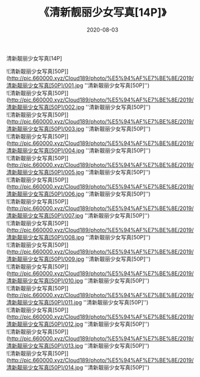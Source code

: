 ﻿---
layout: post
title:  《清新靓丽少女写真[14P]》
date:   2020-08-03
img: http://pic.660000.xyz/Cloud189/photo/%E5%94%AF%E7%BE%8E/2019/清新靓丽少女写真[50P]/000.jpg
categories: [美女, 清纯, 唯美]
---

清新靓丽少女写真[14P]

![清新靓丽少女写真[50P]](http://pic.660000.xyz/Cloud189/photo/%E5%94%AF%E7%BE%8E/2019/清新靓丽少女写真[50P]/001.jpg ''清新靓丽少女写真[50P]'') <br>
![清新靓丽少女写真[50P]](http://pic.660000.xyz/Cloud189/photo/%E5%94%AF%E7%BE%8E/2019/清新靓丽少女写真[50P]/002.jpg ''清新靓丽少女写真[50P]'') <br>
![清新靓丽少女写真[50P]](http://pic.660000.xyz/Cloud189/photo/%E5%94%AF%E7%BE%8E/2019/清新靓丽少女写真[50P]/003.jpg ''清新靓丽少女写真[50P]'') <br>
![清新靓丽少女写真[50P]](http://pic.660000.xyz/Cloud189/photo/%E5%94%AF%E7%BE%8E/2019/清新靓丽少女写真[50P]/004.jpg ''清新靓丽少女写真[50P]'') <br>
![清新靓丽少女写真[50P]](http://pic.660000.xyz/Cloud189/photo/%E5%94%AF%E7%BE%8E/2019/清新靓丽少女写真[50P]/005.jpg ''清新靓丽少女写真[50P]'') <br>
![清新靓丽少女写真[50P]](http://pic.660000.xyz/Cloud189/photo/%E5%94%AF%E7%BE%8E/2019/清新靓丽少女写真[50P]/006.jpg ''清新靓丽少女写真[50P]'') <br>
![清新靓丽少女写真[50P]](http://pic.660000.xyz/Cloud189/photo/%E5%94%AF%E7%BE%8E/2019/清新靓丽少女写真[50P]/007.jpg ''清新靓丽少女写真[50P]'') <br>
![清新靓丽少女写真[50P]](http://pic.660000.xyz/Cloud189/photo/%E5%94%AF%E7%BE%8E/2019/清新靓丽少女写真[50P]/008.jpg ''清新靓丽少女写真[50P]'') <br>
![清新靓丽少女写真[50P]](http://pic.660000.xyz/Cloud189/photo/%E5%94%AF%E7%BE%8E/2019/清新靓丽少女写真[50P]/009.jpg ''清新靓丽少女写真[50P]'') <br>
![清新靓丽少女写真[50P]](http://pic.660000.xyz/Cloud189/photo/%E5%94%AF%E7%BE%8E/2019/清新靓丽少女写真[50P]/010.jpg ''清新靓丽少女写真[50P]'') <br>
![清新靓丽少女写真[50P]](http://pic.660000.xyz/Cloud189/photo/%E5%94%AF%E7%BE%8E/2019/清新靓丽少女写真[50P]/011.jpg ''清新靓丽少女写真[50P]'') <br>
![清新靓丽少女写真[50P]](http://pic.660000.xyz/Cloud189/photo/%E5%94%AF%E7%BE%8E/2019/清新靓丽少女写真[50P]/012.jpg ''清新靓丽少女写真[50P]'') <br>
![清新靓丽少女写真[50P]](http://pic.660000.xyz/Cloud189/photo/%E5%94%AF%E7%BE%8E/2019/清新靓丽少女写真[50P]/013.jpg ''清新靓丽少女写真[50P]'') <br>
![清新靓丽少女写真[50P]](http://pic.660000.xyz/Cloud189/photo/%E5%94%AF%E7%BE%8E/2019/清新靓丽少女写真[50P]/014.jpg ''清新靓丽少女写真[50P]'') <br>
